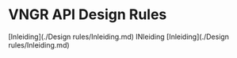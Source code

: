 # VNGR API Design Rules

[Inleiding](./Design rules/Inleiding.md) 
INleiding [Inleiding](./Design rules/Inleiding.md)

